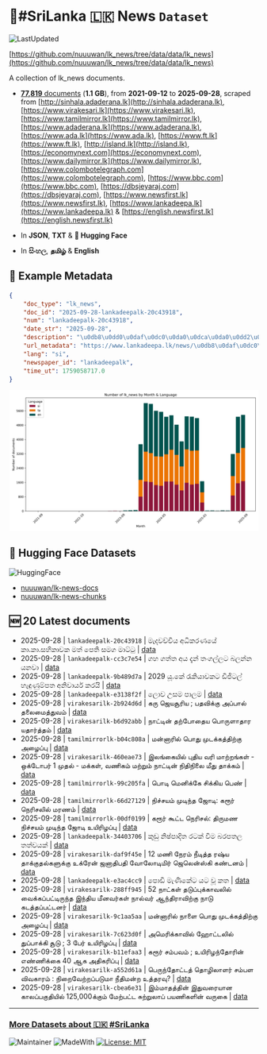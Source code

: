 # 📄#SriLanka 🇱🇰 News `Dataset`

![LastUpdated](https://img.shields.io/badge/last_updated-2025--09--28_17:41:16-green)

[https://github.com/nuuuwan/lk_news/tree/data/data/lk_news](https://github.com/nuuuwan/lk_news/tree/data/data/lk_news)

A collection of lk_news documents.

- [**77,819** documents](https://github.com/nuuuwan/lk_news/tree/data/data/lk_news) (**1.1 GB**), from **2021-09-12** to **2025-09-28**, scraped from [http://sinhala.adaderana.lk](http://sinhala.adaderana.lk), [https://www.virakesari.lk](https://www.virakesari.lk), [https://www.tamilmirror.lk](https://www.tamilmirror.lk), [https://www.adaderana.lk](https://www.adaderana.lk), [https://www.ada.lk](https://www.ada.lk), [https://www.ft.lk](https://www.ft.lk), [http://island.lk](http://island.lk), [https://economynext.com](https://economynext.com), [https://www.dailymirror.lk](https://www.dailymirror.lk), [https://www.colombotelegraph.com](https://www.colombotelegraph.com), [https://www.bbc.com](https://www.bbc.com), [https://dbsjeyaraj.com](https://dbsjeyaraj.com), [https://www.newsfirst.lk](https://www.newsfirst.lk), [https://www.lankadeepa.lk](https://www.lankadeepa.lk) & [https://english.newsfirst.lk](https://english.newsfirst.lk)

- In **JSON**, **TXT** & **🤗 Hugging Face**

- In **සිංහල**, **தமிழ்** & **English**

## 📝 Example Metadata

```json
{
    "doc_type": "lk_news",
    "doc_id": "2025-09-28-lankadeepalk-20c43918",
    "num": "lankadeepalk-20c43918",
    "date_str": "2025-09-28",
    "description": "\u0db8\u0dd0\u0daf\u0dc0\u0da0\u0dca\u0da0\u0dd2\u0dba \u0d85\u0db0\u0dd2\u0d9a\u0dbb\u0dab\u0dba\u0dda \u0d9a\u0dcf.\u0d9a\u0dcf.\u0dc3\u0dc4\u0dd2\u0d9a\u0dcf\u0dc0\u0d9a \u0db8\u0dad\u0dca \u0db4\u0dd9\u0dad\u0dd2 \u0dc3\u0db8\u0d9c \u0db8\u0dcf\u0da7\u0dca\u0da7\u0dd4",
    "url_metadata": "https://www.lankadeepa.lk/news/\u0db8\u0daf\u0dc0\u0da0\u0da0\u0dba-\u0d85\u0db0\u0d9a\u0dbb\u0dab\u0dba-\u0d9a-\u0d9a-\u0dc3\u0dc4\u0d9a\u0dc0\u0d9a-\u0db8\u0dad-\u0db4\u0dad-\u0dc3\u0db8\u0d9c-\u0db8\u0da7\u0da7/101-680364",
    "lang": "si",
    "newspaper_id": "lankadeepalk",
    "time_ut": 1759058717.0
}
```

![Chart](https://raw.githubusercontent.com/nuuuwan/lk_news/refs/heads/data/data/lk_news/docs_by_month_and_lang.png)

## 🤗 Hugging Face Datasets

![HuggingFace](https://img.shields.io/badge/-HuggingFace-FDEE21?style=for-the-badge&logo=HuggingFace)

- [nuuuwan/lk-news-docs](https://huggingface.co/datasets/nuuuwan/lk-news-docs)
- [nuuuwan/lk-news-chunks](https://huggingface.co/datasets/nuuuwan/lk-news-chunks)

## 🆕 20 Latest documents

- 2025-09-28 | `lankadeepalk-20c43918` | මැදවච්චිය අධිකරණයේ කා.කා.සහිකාවක මත් පෙති සමග මාට්ටු | [data](https://github.com/nuuuwan/lk_news/tree/data/data/lk_news/2020s/2025/2025-09-28-lankadeepalk-20c43918)
- 2025-09-28 | `lankadeepalk-cc3c7e54` | ගහ ගත්ත අය දැන් තංගල්ලට බලන්න යනවා | [data](https://github.com/nuuuwan/lk_news/tree/data/data/lk_news/2020s/2025/2025-09-28-lankadeepalk-cc3c7e54)
- 2025-09-28 | `lankadeepalk-9b489d7a` | 2029 යූ.කේ රැකියාවකට ඩිජිටල් හැඳුණුම්පත අනිවාර්ය කරයි | [data](https://github.com/nuuuwan/lk_news/tree/data/data/lk_news/2020s/2025/2025-09-28-lankadeepalk-9b489d7a)
- 2025-09-28 | `lankadeepalk-e3138f2f` | ලොව උසම පාලම | [data](https://github.com/nuuuwan/lk_news/tree/data/data/lk_news/2020s/2025/2025-09-28-lankadeepalk-e3138f2f)
- 2025-09-28 | `virakesarilk-2b924d6d` | கரு ஜெயசூரிய ; பதவிக்கு அப்பால் தலைமைத்துவம் | [data](https://github.com/nuuuwan/lk_news/tree/data/data/lk_news/2020s/2025/2025-09-28-virakesarilk-2b924d6d)
- 2025-09-28 | `virakesarilk-b6d92abb` | நாட்டின் தற்போதைய பொருளாதார யதார்த்தம் | [data](https://github.com/nuuuwan/lk_news/tree/data/data/lk_news/2020s/2025/2025-09-28-virakesarilk-b6d92abb)
- 2025-09-28 | `tamilmirrorlk-b04c808a` | மன்னாரில் பொது முடக்கத்திற்கு அழைப்பு | [data](https://github.com/nuuuwan/lk_news/tree/data/data/lk_news/2020s/2025/2025-09-28-tamilmirrorlk-b04c808a)
- 2025-09-28 | `virakesarilk-460eae73` | இலங்கையில் புதிய வரி மாற்றங்கள் - ஒக்டோபர் 1 முதல் - மக்கள், வணிகம் மற்றும் நாட்டின் நிதிநிலை மீது தாக்கம் | [data](https://github.com/nuuuwan/lk_news/tree/data/data/lk_news/2020s/2025/2025-09-28-virakesarilk-460eae73)
- 2025-09-28 | `tamilmirrorlk-99c205fa` | பொடி மெனிக்கே சிக்கிய பெண் | [data](https://github.com/nuuuwan/lk_news/tree/data/data/lk_news/2020s/2025/2025-09-28-tamilmirrorlk-99c205fa)
- 2025-09-28 | `tamilmirrorlk-66d27129` | நிச்சயம் முடிந்த ஜோடி: கரூர் நெரிசலில் மரணம் | [data](https://github.com/nuuuwan/lk_news/tree/data/data/lk_news/2020s/2025/2025-09-28-tamilmirrorlk-66d27129)
- 2025-09-28 | `tamilmirrorlk-00df0199` | கரூர் கூட்ட நெரிசல்: திருமண நிச்சயம் முடிந்த ஜோடி உயிரிழப்பு | [data](https://github.com/nuuuwan/lk_news/tree/data/data/lk_news/2020s/2025/2025-09-28-tamilmirrorlk-00df0199)
- 2025-09-28 | `lankadeepalk-34403706` | කුඩු නිෂ්පාදිත රටක් වීම බරපතල තත්වයක් | [data](https://github.com/nuuuwan/lk_news/tree/data/data/lk_news/2020s/2025/2025-09-28-lankadeepalk-34403706)
- 2025-09-28 | `virakesarilk-daf9f45e` | 12 மணி நேரம் நீடித்த ரஷ்ய தாக்குதல்களுக்கு உக்ரேன் ஜனாதிபதி வோலோடிமிர் ஜெலென்ஸ்கி கண்டனம் | [data](https://github.com/nuuuwan/lk_news/tree/data/data/lk_news/2020s/2025/2025-09-28-virakesarilk-daf9f45e)
- 2025-09-28 | `lankadeepalk-e3ac4cc9` | පොඩි මැණිකේට යට වූ කත | [data](https://github.com/nuuuwan/lk_news/tree/data/data/lk_news/2020s/2025/2025-09-28-lankadeepalk-e3ac4cc9)
- 2025-09-28 | `virakesarilk-288ff945` | 52 நாட்கள் தடுப்புக்காவலில் வைக்கப்பட்டிருந்த இந்திய மீனவர்கள் நால்வர் ஆந்திராவிற்கு நாடு கடத்தப்பட்டனர் | [data](https://github.com/nuuuwan/lk_news/tree/data/data/lk_news/2020s/2025/2025-09-28-virakesarilk-288ff945)
- 2025-09-28 | `virakesarilk-9c1aa5aa` | மன்னாரில் நாளை பொது முடக்கத்திற்கு அழைப்பு | [data](https://github.com/nuuuwan/lk_news/tree/data/data/lk_news/2020s/2025/2025-09-28-virakesarilk-9c1aa5aa)
- 2025-09-28 | `virakesarilk-7c623d0f` | அமெரிக்காவில் ஹோட்டலில் துப்பாக்கி சூடு ; 3 பேர் உயிரிழப்பு | [data](https://github.com/nuuuwan/lk_news/tree/data/data/lk_news/2020s/2025/2025-09-28-virakesarilk-7c623d0f)
- 2025-09-28 | `virakesarilk-b11efaa3` | கரூர் சம்பவம் ; உயிரிழந்தோரின் எண்ணிக்கை 40 ஆக அதிகரிப்பு | [data](https://github.com/nuuuwan/lk_news/tree/data/data/lk_news/2020s/2025/2025-09-28-virakesarilk-b11efaa3)
- 2025-09-28 | `virakesarilk-a552d61a` | பெருந்தோட்டத் தொழிலாளர் சம்பள விவகாரம் : நிறைவேற்றப்படுமா நீதிமன்ற உத்தரவு? | [data](https://github.com/nuuuwan/lk_news/tree/data/data/lk_news/2020s/2025/2025-09-28-virakesarilk-a552d61a)
- 2025-09-28 | `virakesarilk-cbea6e31` | இம்மாதத்தின் இதுவரையான காலப்பகுதியில் 125,000க்கும் மேற்பட்ட சுற்றுலாப் பயணிகளின் வருகை | [data](https://github.com/nuuuwan/lk_news/tree/data/data/lk_news/2020s/2025/2025-09-28-virakesarilk-cbea6e31)

---

### [More Datasets about 🇱🇰 #SriLanka](https://github.com/nuuuwan/lk_datasets)

![Maintainer](https://img.shields.io/badge/maintainer-nuuuwan-red)
![MadeWith](https://img.shields.io/badge/made_with-python-blue)
[![License: MIT](https://img.shields.io/badge/License-MIT-yellow.svg)](https://opensource.org/licenses/MIT)
